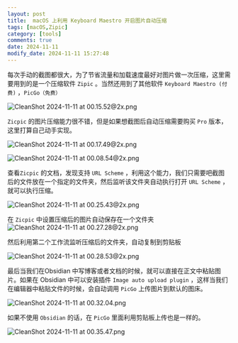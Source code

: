 ```yaml
---
layout: post
title:  macOS 上利用 Keyboard Maestro 开启图片自动压缩
tags: [macOS,Zipic]
category: [tools]
comments: true
date: 2024-11-11
modify_date: 2024-11-11 15:27:48
---
```




每次手动的截图都很大，为了节省流量和加载速度最好对图片做一次压缩，这里需要用到的是一个压缩软件 `Zipic` 。当然还用到了其他软件 `Keyboard Maestro (付费)` ，`PicGo（免费）`


![CleanShot 2024-11-11 at 00.15.52@2x.png](https://cdn.jsdelivr.net/gh/gongchunru/image/img/202411110016590.png)

`Zicpic` 的图片压缩能力很不错，但是如果想截图后自动压缩需要购买 `Pro` 版本，这里打算自己动手实现。

![CleanShot 2024-11-11 at 00.17.49@2x.png](https://cdn.jsdelivr.net/gh/gongchunru/image/img/202411110018643.png)


![CleanShot 2024-11-11 at 00.08.54@2x.png](https://cdn.jsdelivr.net/gh/gongchunru/image/img/202411110010487.png)

查看`Zicpic` 的文档，发现支持 `URL Scheme`  ，利用这个能力，我们只需要吧截图后的文件放在一个指定的文件夹，然后监听该文件夹自动执行打开 `URL Scheme` ，就可以执行压缩。

![CleanShot 2024-11-11 at 00.25.43@2x.png](https://cdn.jsdelivr.net/gh/gongchunru/image/img/202411110026744.png)


在 `Zicpic` 中设置压缩后的图片自动保存在一个文件夹
![CleanShot 2024-11-11 at 00.27.28@2x.png](https://cdn.jsdelivr.net/gh/gongchunru/image/img/202411110028061.png)


然后利用第二个工作流监听压缩后的文件夹，自动复制到剪贴板

![CleanShot 2024-11-11 at 00.28.53@2x.png](https://cdn.jsdelivr.net/gh/gongchunru/image/img/202411110030451.png)


最后当我们在Obsidian 中写博客或者文档的时候，就可以直接在正文中粘贴图片。如果在 Obsidian 中可以安装插件 `Image auto upload plugin` ，这样当我们在编辑器中粘贴文件的时候，会自动调用 `PicGo` 上传图片到默认的图床。



![CleanShot 2024-11-11 at 00.32.04.png](https://cdn.jsdelivr.net/gh/gongchunru/image/img/202411110033858.png)

如果不使用 `Obsidian` 的话，在 `PicGo` 里面利用剪贴板上传也是一样的。

![CleanShot 2024-11-11 at 00.35.47.png](https://cdn.jsdelivr.net/gh/gongchunru/image/img/202411110036862.png)
